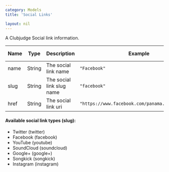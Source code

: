 ```yaml
---
category: Models
title: 'Social Links'

layout: nil
---
```

A Clubjudge Social link information.

|     Name    |    Type    |              Description               |               Example                |     Defaults / Info           |
| ----------- | ---------- | -------------------------------------- | ------------------------------------ | ----------------------------- |
| name        | String     | The social link name                   | ```"Facebook"```                     | *read only*                   |
| slug        | String     | The social link slug name              | ```"facebook"```                     | *required*                    |
| href        | String     | The social link uri                    | ```"https://www.facebook.com/panama.amsterdam020"``` | *required*    |


#### Available social link types (slug):

* Twitter (twitter)
* Facebook (facebook)
* YouTube (youtube)
* SoundCloud (soundcloud)
* Google+ (google+)
* Songkick (songkick)
* Instagram (instagram)

